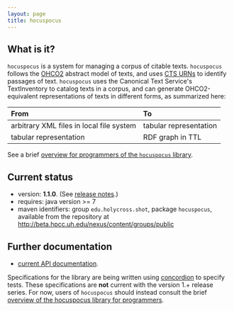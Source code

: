 ```yaml
---
layout: page
title: hocuspocus
---
```



## What is it?

`hocuspocus` is a system for managing a corpus of citable texts.  `hocuspocus` follows the [OHCO2](http://cite-architecture.github.io/ohco2/) abstract model of texts, and uses [CTS URNs](http://cite-architecture.github.io/ctsurn/) to identify passages of text.  `hocuspocus` uses the Canonical Text Service's TextInventory to catalog texts in a corpus, and can generate OHCO2-equivalent representations of texts in different forms, as summarized here:


| From                                      | To                     |
|:------------------------------------------|:-----------------------|
| arbitrary XML  files in local file system | tabular representation |
| tabular representation                    | RDF graph in TTL       |


See a brief [overview for programmers of the `hocuspocus` library](narrative).

## Current status

- version: **1.1.0**.  (See [release notes](releases).)
- requires: java version >= 7
- maven identifiers: group `edu.holycross.shot`, package `hocuspocus`, available from the repository at <http://beta.hpcc.uh.edu/nexus/content/groups/public>



## Further documentation

- [current API documentation](api).


Specifications for the library are being written using [concordion](http://concordion.org) to specify tests.  These specifications are **not** current with the version 1.+ release series.  For now, users of `hocuspocus` should instead consult the brief [overview of the hocuspocus library for programmers](narrative).

